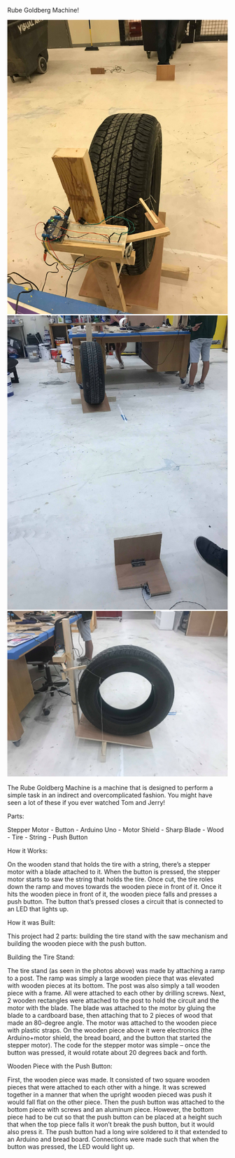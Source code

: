 Rube Goldberg Machine!

![](Images/RG2.jpg)
![](Images/RG3.jpg)
![](Images/RG4.jpg)

The Rube Goldberg Machine is a machine that is designed to perform a simple task in an indirect and overcomplicated fashion. You might have seen a lot of these if you ever watched Tom and Jerry!

Parts:

Stepper Motor -
Button -
Arduino Uno -
Motor Shield -
Sharp Blade -
Wood -
Tire -
String -
Push Button


How it Works:

On the wooden stand that holds the tire with a string, there’s a stepper motor with a blade attached to it. When the button is pressed, the stepper motor starts to saw the string that holds the tire. Once cut, the tire roles down the ramp and moves towards the wooden piece in front of it. Once it hits the wooden piece in front of it, the wooden piece falls and presses a push button. The button that’s pressed closes a circuit that is connected to an LED that lights up.

How it was Built:

This project had 2 parts: building the tire stand with the saw mechanism and building the wooden piece with the push button.

Building the Tire Stand:

The tire stand (as seen in the photos above) was made by attaching a ramp to a post. The ramp was simply a large wooden piece that was elevated with wooden pieces at its bottom. The post was also simply a tall wooden piece with a frame. All were attached to each other by drilling screws. Next, 2 wooden rectangles were attached to the post to hold the circuit and the motor with the blade. The blade was attached to the motor by gluing the blade to a cardboard base, then attaching that to 2 pieces of wood that made an 80-degree angle. The motor was attached to the wooden piece with plastic straps. On the wooden piece above it were electronics (the Arduino+motor shield, the bread board, and the button that started the stepper motor). The code for the stepper motor was simple – once the button was pressed, it would rotate about 20 degrees back and forth.

Wooden Piece with the Push Button:

First, the wooden piece was made. It consisted of two square wooden pieces that were attached to each other with a hinge. It was screwed together in a manner that when the upright wooden pieced was push it would fall flat on the other piece. Then the push button was attached to the bottom piece with screws and an aluminum piece. However, the bottom piece had to be cut so that the push button can be placed at a height such that when the top piece falls it won’t break the push button, but it would also press it. The push button had a long wire soldered to it that extended to an Arduino and bread board. Connections were made such that when the button was pressed, the LED would light up.
